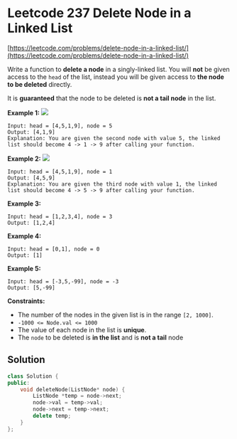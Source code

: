 # Leetcode 237 Delete Node in a Linked List

[https://leetcode.com/problems/delete-node-in-a-linked-list/](https://leetcode.com/problems/delete-node-in-a-linked-list/)

Write a function to **delete a node** in a singly-linked list. You will **not** be given access to the `head` of the list, instead you will be given access to **the node to be deleted** directly.

It is **guaranteed** that the node to be deleted is **not a tail node** in the list.

**Example 1:** ![](https://assets.leetcode.com/uploads/2020/09/01/node1.jpg)

```text
Input: head = [4,5,1,9], node = 5
Output: [4,1,9]
Explanation: You are given the second node with value 5, the linked list should become 4 -> 1 -> 9 after calling your function.
```

**Example 2:** ![](https://assets.leetcode.com/uploads/2020/09/01/node2.jpg)

```text
Input: head = [4,5,1,9], node = 1
Output: [4,5,9]
Explanation: You are given the third node with value 1, the linked list should become 4 -> 5 -> 9 after calling your function.
```

**Example 3:**

```text
Input: head = [1,2,3,4], node = 3
Output: [1,2,4]
```

**Example 4:**

```text
Input: head = [0,1], node = 0
Output: [1]
```

**Example 5:**

```text
Input: head = [-3,5,-99], node = -3
Output: [5,-99]
```

**Constraints:**

* The number of the nodes in the given list is in the range `[2, 1000]`.
* `-1000 <= Node.val <= 1000`
* The value of each node in the list is **unique**.
* The `node` to be deleted is **in the list** and is **not a tail** node

## Solution

```cpp
class Solution {
public:
    void deleteNode(ListNode* node) {
        ListNode *temp = node->next;
        node->val = temp->val;
        node->next = temp->next;
        delete temp;
    }
};
```

